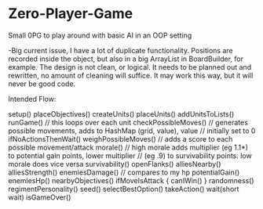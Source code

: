 # Zero-Player-Game
Small 0PG to play around with basic AI in an OOP setting

-Big current issue, I have a lot of duplicate functionality.  Positions are recorded inside the object, but also in a big ArrayList in BoardBuilder, for example.  The design is not clean, or logical.  It needs to be planned out and rewritten, no amount of cleaning will suffice.  It may work this way, but it will never be good code.


Intended Flow:

setup()
	placeObjectives()
	createUnits()
		placeUnits()
			addUnitsToLists()
runGame() // this loops over each unit
	checkPossibleMoves()  // generates possible movements, adds to HashMap (grid, value), value
	                      // initially set to 0
		ifNoActionsThenWait()
	weighPossibleMoves()  // adds a score to each possible movement/attack
	    morale() // high morale adds multiplier (eg 1.1*) to potential gain points, lower multiplier 
	             // (eg .9) to survivability points.  low morale does vice versa
		survivability()
			openFlanks()
			alliesNearby()
			alliesStrength()
			enemiesDamage()  // compares to my hp
		potentialGain()
		    enemiesHp()
		    nearbyObjectives()
		    ifMoveIsAttack { 
		        canIWin() }
		randomness()
		    regimentPersonality()
		    seed()
    selectBestOption()
    takeAction()
    wait(short wait)
    isGameOver()
		
		
		
		